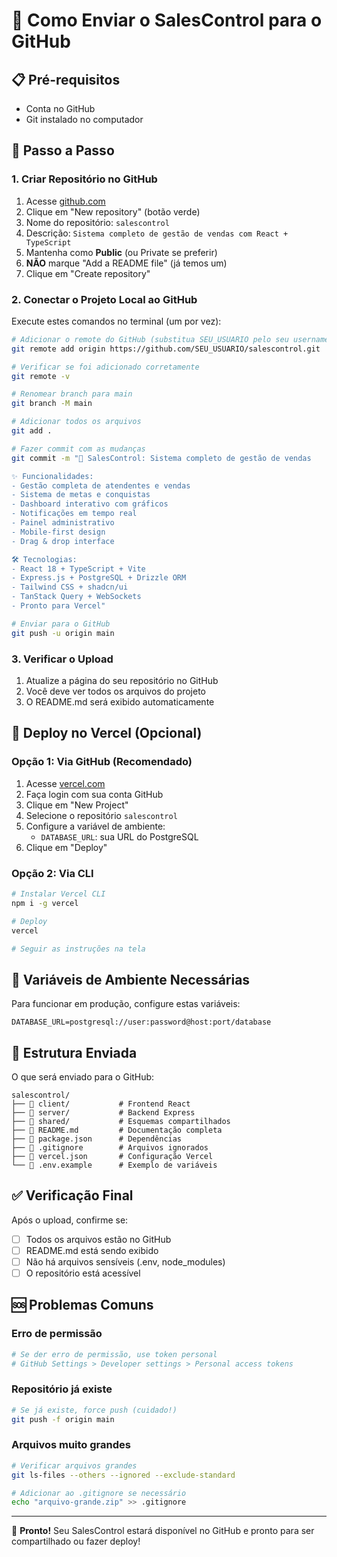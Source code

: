 # 🚀 Como Enviar o SalesControl para o GitHub

## 📋 Pré-requisitos
- Conta no GitHub
- Git instalado no computador

## 🔗 Passo a Passo

### 1. Criar Repositório no GitHub
1. Acesse [github.com](https://github.com)
2. Clique em "New repository" (botão verde)
3. Nome do repositório: `salescontrol`
4. Descrição: `Sistema completo de gestão de vendas com React + TypeScript`
5. Mantenha como **Public** (ou Private se preferir)
6. **NÃO** marque "Add a README file" (já temos um)
7. Clique em "Create repository"

### 2. Conectar o Projeto Local ao GitHub

Execute estes comandos no terminal (um por vez):

```bash
# Adicionar o remote do GitHub (substitua SEU_USUARIO pelo seu username)
git remote add origin https://github.com/SEU_USUARIO/salescontrol.git

# Verificar se foi adicionado corretamente
git remote -v

# Renomear branch para main
git branch -M main

# Adicionar todos os arquivos
git add .

# Fazer commit com as mudanças
git commit -m "🎉 SalesControl: Sistema completo de gestão de vendas

✨ Funcionalidades:
- Gestão completa de atendentes e vendas
- Sistema de metas e conquistas
- Dashboard interativo com gráficos
- Notificações em tempo real
- Painel administrativo
- Mobile-first design
- Drag & drop interface

🛠️ Tecnologias:
- React 18 + TypeScript + Vite
- Express.js + PostgreSQL + Drizzle ORM
- Tailwind CSS + shadcn/ui
- TanStack Query + WebSockets
- Pronto para Vercel"

# Enviar para o GitHub
git push -u origin main
```

### 3. Verificar o Upload
1. Atualize a página do seu repositório no GitHub
2. Você deve ver todos os arquivos do projeto
3. O README.md será exibido automaticamente

## 🚀 Deploy no Vercel (Opcional)

### Opção 1: Via GitHub (Recomendado)
1. Acesse [vercel.com](https://vercel.com)
2. Faça login com sua conta GitHub
3. Clique em "New Project"
4. Selecione o repositório `salescontrol`
5. Configure a variável de ambiente:
   - `DATABASE_URL`: sua URL do PostgreSQL
6. Clique em "Deploy"

### Opção 2: Via CLI
```bash
# Instalar Vercel CLI
npm i -g vercel

# Deploy
vercel

# Seguir as instruções na tela
```

## 🔧 Variáveis de Ambiente Necessárias

Para funcionar em produção, configure estas variáveis:

```env
DATABASE_URL=postgresql://user:password@host:port/database
```

## 📁 Estrutura Enviada

O que será enviado para o GitHub:
```
salescontrol/
├── 📁 client/           # Frontend React
├── 📁 server/           # Backend Express  
├── 📁 shared/           # Esquemas compartilhados
├── 📄 README.md         # Documentação completa
├── 📄 package.json      # Dependências
├── 📄 .gitignore        # Arquivos ignorados
├── 📄 vercel.json       # Configuração Vercel
└── 📄 .env.example      # Exemplo de variáveis
```

## ✅ Verificação Final

Após o upload, confirme se:
- [ ] Todos os arquivos estão no GitHub
- [ ] README.md está sendo exibido
- [ ] Não há arquivos sensíveis (.env, node_modules)
- [ ] O repositório está acessível

## 🆘 Problemas Comuns

### Erro de permissão
```bash
# Se der erro de permissão, use token personal
# GitHub Settings > Developer settings > Personal access tokens
```

### Repositório já existe
```bash
# Se já existe, force push (cuidado!)
git push -f origin main
```

### Arquivos muito grandes
```bash
# Verificar arquivos grandes
git ls-files --others --ignored --exclude-standard

# Adicionar ao .gitignore se necessário
echo "arquivo-grande.zip" >> .gitignore
```

---

🎉 **Pronto!** Seu SalesControl estará disponível no GitHub e pronto para ser compartilhado ou fazer deploy!